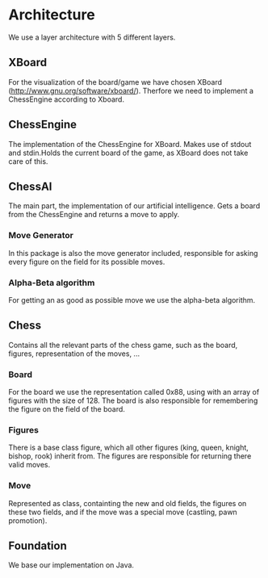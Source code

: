 # Architecture

We use a layer architecture with 5 different layers.

## XBoard
For the visualization of the board/game we have chosen XBoard (http://www.gnu.org/software/xboard/). Therfore we need to implement a ChessEngine according to Xboard.

## ChessEngine
The implementation of the ChessEngine for XBoard. Makes use of stdout and stdin.Holds the current board of the game, as XBoard does not take care of this.

## ChessAI
The main part, the implementation of our artificial intelligence. Gets a board from the ChessEngine and returns a move to apply.

### Move Generator
In this package is also the move generator included, responsible for asking every figure on the field for its possible moves.

### Alpha-Beta algorithm
For getting an as good as possible move we use the alpha-beta algorithm.

## Chess
Contains all the relevant parts of the chess game, such as the board, figures, representation of the moves, ...

### Board
For the board we use the representation called 0x88, using with an array of figures with the size of 128. The board is also responsible for remembering the figure on the field of the board.

### Figures
There is a base class figure, which all other figures (king, queen, knight, bishop, rook) inherit from. The figures are responsible for returning there valid moves.

### Move
Represented as class, containting the new and old fields, the figures on these two fields, and if the move was a special move (castling, pawn promotion).

## Foundation
We base our implementation on Java.
